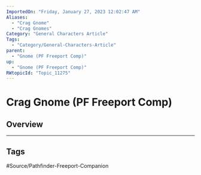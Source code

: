 ```yaml
---
ImportedOn: "Friday, January 27, 2023 12:02:47 AM"
Aliases:
  - "Crag Gnome"
  - "Crag Gnomes"
Category: "General Characters Article"
Tags:
  - "Category/General-Characters-Article"
parent:
  - "Gnome (PF Freeport Comp)"
up:
  - "Gnome (PF Freeport Comp)"
RWtopicId: "Topic_11275"
---
```

# Crag Gnome (PF Freeport Comp)
## Overview

---
## Tags
#Source/Pathfinder-Freeport-Companion

